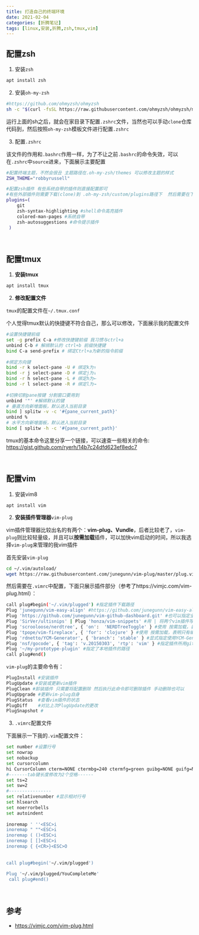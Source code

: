 ```yaml
---
title: 打造自己的终端环境
date: 2021-02-04
categories: [折腾笔记]
tags: [linux,安装,折腾,zsh,tmux,vim]
---
```


## 配置zsh

1. 安装`zsh`

```bash
apt install zsh
```

2. 安装`oh-my-zsh`

```bash
#https://github.com/ohmyzsh/ohmyzsh
sh -c "$(curl -fsSL https://raw.githubusercontent.com/ohmyzsh/ohmyzsh/master/tools/install.sh)"
```

运行上面的sh之后，就会在家目录下配置`.zshrc`文件，当然也可以手动`clone`仓库代码到，然后按照`oh-my-zsh`模板文件进行配置`.zshrc`

3. 配置`.zshrc`

该文件的作用和`.bashrc`作用一样，为了不让之前`.bashrc`的命令失效，可以在`.zshrc`中`source`进来，下面展示主要配置

```bash
#配置终端主题，不然会很丑 主题路径在.oh-my-zsh/themes 可以修改主题的样式
ZSH_THEME="robbyrussell" 

#配置zsh插件 有些系统自带的插件则直接配置即可
#有些外部插件则需要下载(clone)到 .oh-my-zsh/custom/plugins路径下  然后需要在下面写上名字即可
plugins=(
    git
    zsh-syntax-highlighting #shell命令高亮插件
    colored-man-pages #系统自带
    zsh-autosuggestions #命令提示插件
 )
```

​    

## 配置tmux

1. **安装tmux**

```bash
apt install tmux
```

2. **修改配置文件**

`tmux`的配置文件在`~/.tmux.conf`

个人觉得tmux默认的快捷键不符合自己，那么可以修改，下面展示我的配置文件

```bash
#设置快捷键前缀
set -g prefix C-a #修改快捷键前缀 我习惯与ctrl+a
unbind C-b # 解绑默认的 ctrl+b 前缀快捷键
bind C-a send-prefix # 绑定Ctrl+a为新的指令前缀
 
#绑定方向键
bind -r k select-pane -U # 绑定k为↑
bind -r j select-pane -D # 绑定j为↓
bind -r h select-pane -L # 绑定h为←
bind -r l select-pane -R # 绑定l为→
 
#切换切割pane按键 分割窗口要用到
unbind '"' #解绑默认的键
# 垂直方向新增面板，默认进入当前目录 
bind ] splitw -v -c '#{pane_current_path}' 
unbind %
# 水平方向新增面板，默认进入当前目录
bind [ splitw -h -c '#{pane_current_path}' 
```

tmux的基本命令这里分享一个链接，可以速查一些相关的命令: https://gist.github.com/ryerh/14b7c24dfd623ef8edc7

​    

## 配置vim

1. 安装vim8

```
apt install vim
```

2. **安装插件管理器**`vim-plug`

vim插件管理器比较出名的有两个：**vim-plug、Vundle**，后者比较老了，`vim-plug`则比较轻量级，并且可以**按需加载**插件，可以加快vim启动的时间，所以我选择`vim-plug`来管理的我vim插件

首先安装`vim-plug`

```bash
cd ~/.vim/autoload/
wget https://raw.githubusercontent.com/junegunn/vim-plug/master/plug.vim
```

然后需要在`.vimrc`中配置，下面只展示插件部分（参考了https://vimjc.com/vim-plug.html）：

```bash
call plug#begin('~/.vim/plugged') #指定插件下载路径
Plug 'junegunn/vim-easy-align' #https://github.com/junegunn/vim-easy-align
Plug 'https://github.com/junegunn/vim-github-dashboard.git' #也可以指定全名
Plug 'SirVer/ultisnips' | Plug 'honza/vim-snippets' #用 | 将两个vim插件写在同一行配置中
Plug 'scrooloose/nerdtree', { 'on':  'NERDTreeToggle' } #使用 按需加载，表明只有在 NERDTreeToggle 命令被调用时, 对应的插件才会被加载
Plug 'tpope/vim-fireplace', { 'for': 'clojure' } #使用 按需加载，表明只有编辑 clojure 类型的文件时该插件才会被打开
Plug 'rdnetto/YCM-Generator', { 'branch': 'stable' } #显式指定使用YCM-Generator插件的 stable 分支
Plug 'nsf/gocode', { 'tag': 'v.20150303', 'rtp': 'vim' } #指定插件所用git标签，rtp描述了包含vim插件的子目录
Plug '~/my-prototype-plugin' #指定了本地插件的路径
call plug#end()
```

`vim-plug`的主要命令有：

```bash
PlugInstall #安装插件
PlugUpdate #安装或更新vim插件
PlugClean #卸装插件 只需要将配置删除 然后执行此命令即可删除插件 手动删除也可以
PlugUpgrade	#更新vim-plug自身
PlugStatus	#查看vim插件的状态
PlugDiff	#对比上次PlugUpdate的更改
PlugSnapshot #
```

3. `.vimrc`配置文件

下面展示一下我的`.vim`配置文件：

```bash
set number #设置行号
set nowrap
set nobackup
set cursorcolumn
hi CursorColumn cterm=NONE ctermbg=240 ctermfg=green guibg=NONE guifg=NONE
#-------tab键长度修改为2个空格------
set ts=2 
set sw=2 
#----------------
set relativenumber #显示相对行号
set hlsearch
set noerrorbells
set autoindent 
 
inoremap ' ''<ESC>i
inoremap " ""<ESC>i
inoremap ( ()<ESC>i
inoremap [ []<ESC>i
inoremap { {<CR>}<ESC>O
 
 
call plug#begin('~/.vim/plugged')
 
Plug '~/.vim/plugged/YouCompleteMe'
 call plug#end()

```

​    

## 参考

- https://vimjc.com/vim-plug.html